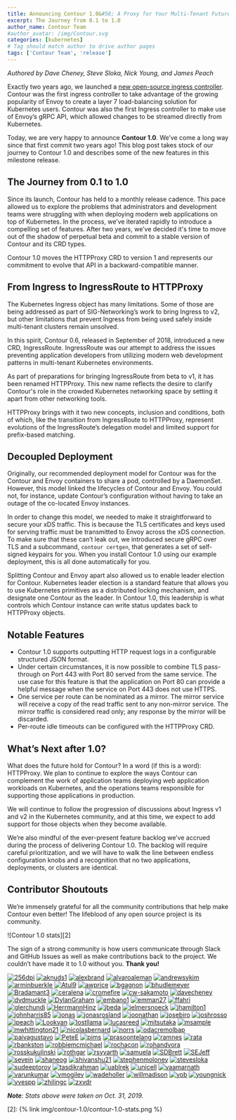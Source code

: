 ```yaml
---
title: Announcing Contour 1.0&#58; A Proxy for Your Multi-Tenant Future
excerpt: The Journey from 0.1 to 1.0
author_name: Contour Team
#author_avatar: /img/Contour.svg
categories: [kubernetes]
# Tag should match author to drive author pages
tags: ['Contour Team', 'release']
---
```


_Authored by Dave Cheney, Steve Sloka, Nick Young, and James Peach_

Exactly two years ago, we launched a [new open-source ingress controller][1]. Contour was the first ingress controller to take advantage of the growing popularity of Envoy to create a layer 7 load-balancing solution for Kubernetes users. Contour was also the first Ingress controller to make use of Envoy’s gRPC API, which allowed changes to be streamed directly from Kubernetes.

Today, we are very happy to announce **Contour 1.0**. We’ve come a long way since that first commit two years ago! This blog post takes stock of our journey to Contour 1.0 and describes some of the new features in this milestone release.

## The Journey from 0.1 to 1.0

Since its launch, Contour has held to a monthly release cadence. This pace allowed us to explore the problems that administrators and development teams were struggling with when deploying modern web applications on top of Kubernetes. In the process, we’ve iterated rapidly to introduce a compelling set of features. After two years, we’ve decided it's time to move out of the shadow of perpetual beta and commit to a stable version of Contour and its CRD types.

Contour 1.0 moves the HTTPProxy CRD to version 1 and represents our commitment to evolve that API in a backward-compatible manner.

## From Ingress to IngressRoute to HTTPProxy

The Kubernetes Ingress object has many limitations. Some of those are being addressed as part of SIG-Networking’s work to bring Ingress to v2, but other limitations that prevent Ingress from being used safely inside multi-tenant clusters remain unsolved.

In this spirit, Contour 0.6, released in September of 2018, introduced a new CRD, IngressRoute. IngressRoute was our attempt to address the issues preventing application developers from utilizing modern web development patterns in multi-tenant Kubernetes environments. 

As part of preparations for bringing IngressRoute from beta to v1, it has been renamed HTTPProxy. This new name reflects the desire to clarify Contour's role in the crowded Kubernetes networking space by setting it apart from other networking tools.

HTTPProxy brings with it two new concepts, inclusion and conditions, both of which, like the transition from IngressRoute to HTTPProxy, represent evolutions of the IngressRoute’s  delegation model and limited support for prefix-based matching.

## Decoupled Deployment

Originally, our recommended deployment model for Contour was for the Contour and Envoy containers to share a pod, controlled by a DaemonSet. However, this model linked the lifecycles of Contour and Envoy. You could not, for instance, update Contour’s configuration without having to take an outage of the co-located Envoy instances.

In order to change this model, we needed to make it straightforward to secure your xDS traffic. This is because the TLS certificates and keys used for serving traffic  must be transmitted to Envoy across the xDS connection. To make sure that these can’t leak out, we introduced secure gRPC over TLS and a subcommand, `contour certgen`, that generates a set of self-signed keypairs for you. When you install Contour 1.0 using our example deployment, this is all done automatically for you.

Splitting Contour and Envoy apart also allowed us to enable leader election for Contour. Kubernetes leader election is a standard feature that allows you to use Kubernetes primitives as a distributed locking mechanism, and designate one Contour as the leader. In Contour 1.0, this leadership is what controls which Contour instance can write status updates back to HTTPProxy objects. 

## Notable Features

* Contour 1.0 supports outputting HTTP request logs in a configurable structured JSON format.
* Under certain circumstances, it is now possible to combine TLS pass-through on Port 443 with Port 80 served from the same service. The use case for this feature is that the application on Port 80 can provide a helpful message when the service on Port 443 does not use HTTPS.
* One service per route can be nominated as a mirror. The mirror service will receive a copy of the read traffic sent to any non-mirror service. The mirror traffic is considered read only; any response by the mirror will be discarded.
* Per-route idle timeouts can be configured with the HTTPProxy CRD.

## What’s Next after 1.0?

What does the future hold for Contour? In a word (if this is a word): HTTPProxy. We plan to continue to explore the ways Contour can complement the work of application teams deploying web application workloads on Kubernetes, and the operations teams responsible for supporting those applications in production.

We will continue to follow the progression of discussions about Ingress v1 and v2 in the Kubernetes community, and at this time, we expect to add support for those objects when they become available.

We’re also mindful of the ever-present feature backlog we’ve accrued during the process of delivering Contour 1.0. The backlog will require careful prioritization, and we will have to walk the line between endless configuration knobs and a recognition that no two applications, deployments, or clusters are identical.

## Contributor Shoutouts

We’re immensely grateful for all the community contributions that help make Contour even better! The lifeblood of any open source project is its community.

![Contour 1.0 stats][2]

The sign of a strong community is how users communicate through Slack and GitHub Issues as well as make contributions back to the project. We couldn’t have made it to 1.0 without you. **Thank you!**

[![256dpi](https://avatars2.githubusercontent.com/u/696886?v=4&s=48)](https://github.com/256dpi)
[![aknuds1](https://avatars1.githubusercontent.com/u/281303?v=4&s=48)](https://github.com/aknuds1)
[![alexbrand](https://avatars2.githubusercontent.com/u/545723?v=4&s=48)](https://github.com/alexbrand)
[![alvaroaleman](https://avatars2.githubusercontent.com/u/6496100?v=4&s=48)](https://github.com/alvaroaleman)
[![andrewsykim](https://avatars0.githubusercontent.com/u/12699319?v=4&s=48)](https://github.com/andrewsykim)
[![arminbuerkle](/img/contour-1.0/22750465.png)](https://github.com/arminbuerkle)
[![Atul9](https://avatars1.githubusercontent.com/u/3390330?v=4&s=48)](https://github.com/Atul9)
[![awprice](https://avatars3.githubusercontent.com/u/2804025?v=4&s=48)](https://github.com/awprice)
[![bgagnon](https://avatars2.githubusercontent.com/u/81865?v=4&s=48)](https://github.com/bgagnon)
[![bhudlemeyer](https://avatars1.githubusercontent.com/u/2275490?v=4&s=48)](https://github.com/bhudlemeyer)
[![Bradamant3](https://avatars2.githubusercontent.com/u/6934230?v=4&s=48)](https://github.com/Bradamant3)
[![ceralena](https://avatars3.githubusercontent.com/u/615299?v=4&s=48)](https://github.com/ceralena)
[![cromefire](https://avatars0.githubusercontent.com/u/26320625?v=4&s=48)](https://github.com/cromefire)
[![cw-sakamoto](https://avatars2.githubusercontent.com/u/29860510?v=4&s=48)](https://github.com/cw-sakamoto)
[![davecheney](https://avatars0.githubusercontent.com/u/7171?v=4&s=48)](https://github.com/davecheney)
[![dvdmuckle](https://avatars2.githubusercontent.com/u/8870292?v=4&s=48)](https://github.com/dvdmuckle)
[![DylanGraham](https://avatars1.githubusercontent.com/u/4900511?v=4&s=48)](https://github.com/DylanGraham)
[![embano1](https://avatars0.githubusercontent.com/u/15986659?v=4&s=48)](https://github.com/embano1)
[![emman27](https://avatars0.githubusercontent.com/u/6295583?v=4&s=48)](https://github.com/emman27)
[![ffahri](https://avatars2.githubusercontent.com/u/13694962?v=4&s=48)](https://github.com/ffahri)
[![glerchundi](/img/contour-1.0/2232214.png)](https://github.com/glerchundi)
[![HerrmannHinz](https://avatars0.githubusercontent.com/u/11093419?v=4&s=48)](https://github.com/HerrmannHinz)
[![jbeda](https://avatars2.githubusercontent.com/u/37310?v=4&s=48)](https://github.com/jbeda)
[![jelmersnoeck](https://avatars1.githubusercontent.com/u/815655?v=4&s=48)](https://github.com/jelmersnoeck)
[![jhamilton1](https://avatars1.githubusercontent.com/u/40370921?v=4&s=48)](https://github.com/jhamilton1)
[![johnharris85](https://avatars3.githubusercontent.com/u/746221?v=4&s=48)](https://github.com/johnharris85)
[![jonas](https://avatars2.githubusercontent.com/u/8417?v=4&s=48)](https://github.com/jonas)
[![jonasrosland](https://avatars3.githubusercontent.com/u/1690215?v=4&s=48)](https://github.com/jonasrosland)
[![joonathan](https://avatars0.githubusercontent.com/u/3045?v=4&s=48)](https://github.com/joonathan)
[![josebiro](https://avatars0.githubusercontent.com/u/1455144?v=4&s=48)](https://github.com/josebiro)
[![joshrosso](https://avatars2.githubusercontent.com/u/6200057?v=4&s=48)](https://github.com/joshrosso)
[![jpeach](/img/contour-1.0/9917.png)](https://github.com/jpeach)
[![Lookyan](/img/contour-1.0/1040646.png)](https://github.com/Lookyan)
[![lostllama](https://avatars2.githubusercontent.com/u/9258568?v=4&s=48)](https://github.com/lostllama)
[![lucasreed](https://avatars0.githubusercontent.com/u/6800091?v=4&s=48)](https://github.com/lucasreed)
[![mitsutaka](https://avatars2.githubusercontent.com/u/557782?v=4&s=48)](https://github.com/mitsutaka)
[![msample](https://avatars1.githubusercontent.com/u/4896732?v=4&s=48)](https://github.com/msample)
[![mwhittington21](https://avatars1.githubusercontent.com/u/29389868?v=4&s=48)](https://github.com/mwhittington21)
[![nicolasbernard](https://avatars1.githubusercontent.com/u/15658?v=4&s=48)](https://github.com/nicolasbernard)
[![norrs](https://avatars2.githubusercontent.com/u/272215?v=4&s=48)](https://github.com/norrs)
[![odacremolbap](https://avatars2.githubusercontent.com/u/9891289?v=4&s=48)](https://github.com/odacremolbap)
[![paivagustavo](https://avatars0.githubusercontent.com/u/7898464?v=4&s=48)](https://github.com/paivagustavo)
[![PeteE](https://avatars3.githubusercontent.com/u/89916?v=4&s=48)](https://github.com/PeteE)
[![pims](https://avatars3.githubusercontent.com/u/27320?v=4&s=48)](https://github.com/pims)
[![prasoontelang](https://avatars2.githubusercontent.com/u/2859827?v=4&s=48)](https://github.com/prasoontelang)
[![ramnes](https://avatars2.githubusercontent.com/u/835072?v=4&s=48)](https://github.com/ramnes)
[![rata](https://avatars1.githubusercontent.com/u/70861?v=4&s=48)](https://github.com/rata)
[![rbankston](https://avatars1.githubusercontent.com/u/130836?v=4&s=48)](https://github.com/rbankston)
[![robbiemcmichael](https://avatars2.githubusercontent.com/u/2044464?v=4&s=48)](https://github.com/robbiemcmichael)
[![rochacon](https://avatars2.githubusercontent.com/u/321351?v=4&s=48)](https://github.com/rochacon)
[![rohandvora](https://avatars3.githubusercontent.com/u/8749993?v=4&s=48)](https://github.com/rohandvora)
[![rosskukulinski](https://avatars2.githubusercontent.com/u/2746479?v=4&s=48)](https://github.com/rosskukulinski)
[![rothgar](https://avatars1.githubusercontent.com/u/371796?v=4&s=48)](https://github.com/rothgar)
[![rsyvarth](https://avatars3.githubusercontent.com/u/1712051?v=4&s=48)](https://github.com/rsyvarth)
[![samuela](https://avatars0.githubusercontent.com/u/226872?v=4&s=48)](https://github.com/samuela)
[![SDBrett](https://avatars0.githubusercontent.com/u/25494777?v=4&s=48)](https://github.com/SDBrett)
[![SEJeff](https://avatars1.githubusercontent.com/u/4603?v=4&s=48)](https://github.com/SEJeff)
[![sevein](https://avatars2.githubusercontent.com/u/606459?v=4&s=48)](https://github.com/sevein)
[![shaneog](https://avatars2.githubusercontent.com/u/130415?v=4&s=48)](https://github.com/shaneog)
[![shivanshu21](https://avatars2.githubusercontent.com/u/14923644?v=4&s=48)](https://github.com/shivanshu21)
[![stephenmoloney](https://avatars3.githubusercontent.com/u/12668653?v=4&s=48)](https://github.com/stephenmoloney)
[![stevesloka](https://avatars3.githubusercontent.com/u/1048184?v=4&s=48)](https://github.com/stevesloka)
[![sudeeptoroy](/img/contour-1.0/10099903.png)](https://github.com/sudeeptoroy)
[![tasdikrahman](https://avatars1.githubusercontent.com/u/4672518?v=4&s=48)](https://github.com/tasdikrahman)
[![uablrek](https://avatars1.githubusercontent.com/u/37046727?v=4&s=48)](https://github.com/uablrek)
[![unicell](https://avatars1.githubusercontent.com/u/35352?v=4&s=48)](https://github.com/unicell)
[![vaamarnath](https://avatars1.githubusercontent.com/u/1831109?v=4&s=48)](https://github.com/vaamarnath)
[![varunkumar](https://avatars1.githubusercontent.com/u/509433?v=4&s=48)](https://github.com/varunkumar)
[![vmogilev](https://avatars1.githubusercontent.com/u/1376994?v=4&s=48)](https://github.com/vmogilev)
[![wadeholler](https://avatars1.githubusercontent.com/u/13917666?v=4&s=48)](https://github.com/wadeholler)
[![willmadison](https://avatars2.githubusercontent.com/u/1326766?v=4&s=48)](https://github.com/willmadison)
[![yob](https://avatars2.githubusercontent.com/u/8132?v=4&s=48)](https://github.com/yob)
[![youngnick](https://avatars0.githubusercontent.com/u/9346599?v=4&s=48)](https://github.com/youngnick)
[![yvespp](https://avatars0.githubusercontent.com/u/15231595?v=4&s=48)](https://github.com/yvespp)
[![zhilingc](https://avatars1.githubusercontent.com/u/15104168?v=4&s=48)](https://github.com/zhilingc)
[![zxvdr](/img/contour-1.0/223340.png)](https://github.com/zxvdr)

_**Note**: Stats above were taken on  Oct. 31, 2019._

[1]: {{site.github.repository_url}}/commit/788feabc67c4da76cd1ae3c9ac1998b43cb0e2f3
[2]: {% link img/contour-1.0/contour-1.0-stats.png %}
